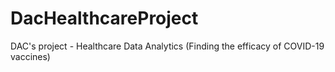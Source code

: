 # DacHealthcareProject
DAC's project - Healthcare Data Analytics (Finding the efficacy of COVID-19 vaccines) 
